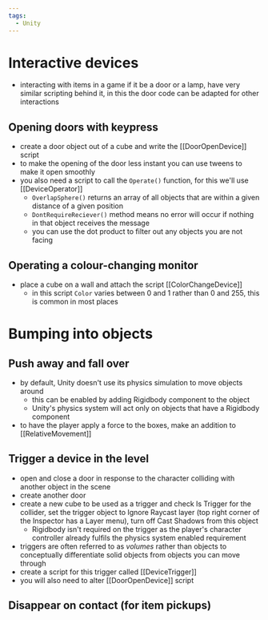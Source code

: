 ```yaml
---
tags:
  - Unity
---
```

# Interactive devices
- interacting with items in a game if it be a door or a lamp, have very similar scripting behind it, in this the door code can be adapted for other interactions
## Opening doors with keypress
- create a door object out of a cube and write the [[DoorOpenDevice]] script
- to make the opening of the door less instant you can use tweens to make it open smoothly
- you also need a script to call the `Operate()` function, for this we'll use [[DeviceOperator]]
	- `OverlapSphere()` returns an array of all objects that are within a given distance of a given position
	- `DontRequireReciever()` method means no error will occur if nothing in that object receives the message
	- you can use the dot product to filter out any objects you are not facing
## Operating a colour-changing monitor
- place a cube on a wall and attach the script [[ColorChangeDevice]]
	- in this script `Color` varies between 0 and 1 rather than 0 and 255, this is common in most places
# Bumping into objects
## Push away and fall over
- by default, Unity doesn't use its physics simulation to move objects around
	- this can be enabled by adding Rigidbody component to the object
	- Unity's physics system will act only on objects that have a Rigidbody component 
- to have the player apply a force to the boxes, make an addition to [[RelativeMovement]]
## Trigger a device in the level
- open and close a door in response to the character colliding with another object in the scene
- create another door
- create a new cube to be used as a trigger and check Is Trigger for the collider, set the trigger object to Ignore Raycast layer (top right corner of the Inspector has a Layer menu), turn off Cast Shadows from this object
	- Rigidbody isn't required on the trigger as the player's character controller already fulfils the physics system enabled requirement
- triggers are often referred to as *volumes* rather than objects to conceptually differentiate solid objects from objects you can move through
- create a script for this trigger called [[DeviceTrigger]]
- you will also need to alter [[DoorOpenDevice]] script
## Disappear on contact (for item pickups)
